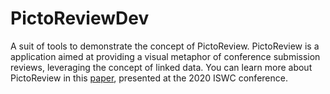 # PictoReviewDev
A suit of tools to demonstrate the concept of PictoReview. PictoReview is a application aimed at providing a visual metaphor of conference submission reviews, leveraging the concept of linked data. 
You can learn more about PictoReview in this [paper](https://ceur-ws.org/Vol-2721/paper567.pdf), presented at the 2020 ISWC conference. 
